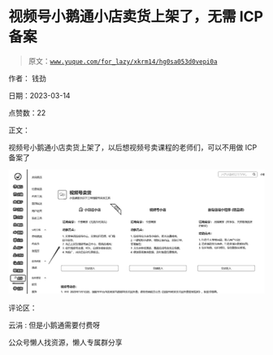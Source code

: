 # 视频号小鹅通小店卖货上架了，无需 ICP 备案

> 原文：[`www.yuque.com/for_lazy/xkrm14/hg0sa053d0vepi0a`](https://www.yuque.com/for_lazy/xkrm14/hg0sa053d0vepi0a)

作者： 钱劲

日期：2023-03-14

点赞数：22

正文：

视频号小鹅通小店卖货上架了，以后想视频号卖课程的老师们，可以不用做 ICP 备案了

![](img/0e5eff695eb2538c3cf87c6fe0a759aa.png)  

评论区：

云涓 : 但是小鹅通需要付费呀

公众号懒人找资源，懒人专属群分享

